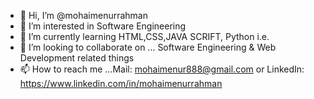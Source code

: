 - 👋 Hi, I’m @mohaimenurrahman
- 👀 I’m interested in Software Engineering
- 🌱 I’m currently learning HTML,CSS,JAVA SCRIFT, Python i.e.
- 💞️ I’m looking to collaborate on ... Software Engineering & Web Development related things
- 📫 How to reach me ...Mail: mohaimenur888@gmail.com or LinkedIn: https://www.linkedin.com/in/mohaimenurrahman

<!---
mohaimenurrahman/mohaimenurrahman is a ✨ special ✨ repository because its `README.md` (this file) appears on your GitHub profile.
You can click the Preview link to take a look at your changes.
--->
